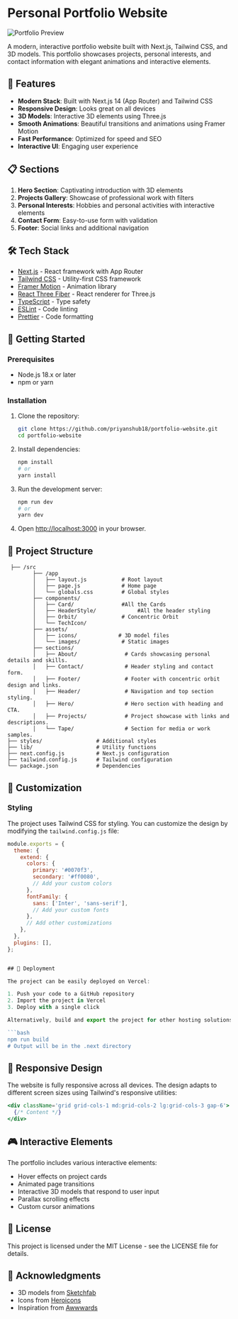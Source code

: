 # Personal Portfolio Website

![Portfolio Preview](https://imgur.com/a/D2XcA99)

A modern, interactive portfolio website built with Next.js, Tailwind CSS, and 3D models. This portfolio showcases projects, personal interests, and contact information with elegant animations and interactive elements.

## 🚀 Features

- **Modern Stack**: Built with Next.js 14 (App Router) and Tailwind CSS
- **Responsive Design**: Looks great on all devices
- **3D Models**: Interactive 3D elements using Three.js
- **Smooth Animations**: Beautiful transitions and animations using Framer Motion
- **Fast Performance**: Optimized for speed and SEO
- **Interactive UI**: Engaging user experience

## 📋 Sections

1. **Hero Section**: Captivating introduction with 3D elements
2. **Projects Gallery**: Showcase of professional work with filters
3. **Personal Interests**: Hobbies and personal activities with interactive elements
4. **Contact Form**: Easy-to-use form with validation
5. **Footer**: Social links and additional navigation

## 🛠️ Tech Stack

- [Next.js](https://nextjs.org/) - React framework with App Router
- [Tailwind CSS](https://tailwindcss.com/) - Utility-first CSS framework
- [Framer Motion](https://www.framer.com/motion/) - Animation library
- [React Three Fiber](https://docs.pmnd.rs/react-three-fiber/) - React renderer for Three.js
- [TypeScript](https://www.typescriptlang.org/) - Type safety
- [ESLint](https://eslint.org/) - Code linting
- [Prettier](https://prettier.io/) - Code formatting

## 🚀 Getting Started

### Prerequisites

- Node.js 18.x or later
- npm or yarn

### Installation

1. Clone the repository:

   ```bash
   git clone https://github.com/priyanshub18/portfolio-website.git
   cd portfolio-website
   ```

2. Install dependencies:

   ```bash
   npm install
   # or
   yarn install
   ```

3. Run the development server:

   ```bash
   npm run dev
   # or
   yarn dev
   ```

4. Open [http://localhost:3000](http://localhost:3000) in your browser.

## 📂 Project Structure

```
 ├── /src
        ├── /app
        │   ├── layout.js           # Root layout
        │   ├── page.js             # Home page
        │   └── globals.css         # Global styles
        ├── components/
        │   ├── Card/               #All the Cards
        │   ├── HeaderStyle/             #All the header styling
        │   ├── Orbit/              # Concentric Orbit
        │   └── TechIcon/
        ├── assets/
        │   ├── icons/             # 3D model files
        │   └── images/             # Static images
        ├── sections/
        │   ├── About/               # Cards showcasing personal details and skills.
        │   ├── Contact/             # Header styling and contact form.
        │   ├── Footer/              # Footer with concentric orbit design and links.
        │   ├── Header/              # Navigation and top section styling.
        │   ├── Hero/                # Hero section with heading and CTA.
        │   ├── Projects/            # Project showcase with links and descriptions.
        │   └── Tape/                # Section for media or work samples.
├── styles/                 # Additional styles
├── lib/                    # Utility functions
├── next.config.js          # Next.js configuration
├── tailwind.config.js      # Tailwind configuration
└── package.json            # Dependencies
```

## 🎨 Customization

### Styling

The project uses Tailwind CSS for styling. You can customize the design by modifying the `tailwind.config.js` file:

````js
module.exports = {
  theme: {
    extend: {
      colors: {
        primary: '#0070f3',
        secondary: '#ff0080',
        // Add your custom colors
      },
      fontFamily: {
        sans: ['Inter', 'sans-serif'],
        // Add your custom fonts
      },
      // Add other customizations
    },
  },
  plugins: [],
};


## 🚀 Deployment

The project can be easily deployed on Vercel:

1. Push your code to a GitHub repository
2. Import the project in Vercel
3. Deploy with a single click

Alternatively, build and export the project for other hosting solutions:

```bash
npm run build
# Output will be in the .next directory
````

## 📱 Responsive Design

The website is fully responsive across all devices. The design adapts to different screen sizes using Tailwind's responsive utilities:

```jsx
<div className='grid grid-cols-1 md:grid-cols-2 lg:grid-cols-3 gap-6'>
  {/* Content */}
</div>
```

## 🎮 Interactive Elements

The portfolio includes various interactive elements:

- Hover effects on project cards
- Animated page transitions
- Interactive 3D models that respond to user input
- Parallax scrolling effects
- Custom cursor animations

## 📄 License

This project is licensed under the MIT License - see the LICENSE file for details.

## 🙏 Acknowledgments

- 3D models from [Sketchfab](https://sketchfab.com/)
- Icons from [Heroicons](https://heroicons.com/)
- Inspiration from [Awwwards](https://www.awwwards.com/)
